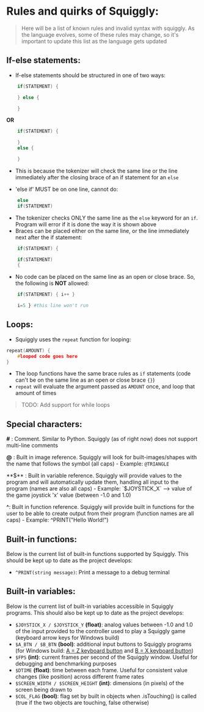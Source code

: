 # Rules and quirks of Squiggly:

> Here will be a list of known rules and invalid syntax with squiggly. As the language evolves, some of these rules may change, so it's important to update this list as the language gets updated

## If-else statements:

- If-else statements should be structured in one of two ways:
```cpp
    if(STATEMENT) {

    } else {

    }
```
**OR**
```cpp
    if(STATEMENT) {

    }
    else {

    }
```
- This is because the tokenizer will check the same line or the line immediately after the closing brace of an if statement for an `else`

- 'else if' MUST be on one line, cannot do:
```cpp
    else
    if(STATEMENT)
```
- The tokenizer checks ONLY the same line as the `else` keyword for an `if`. Program will error if it is done the way it is shown above
- Braces can be placed either on the same line, or the line immediately next after the if statement:
```cpp
    if(STATEMENT) {
```
```cpp
    if(STATEMENT)
    {
```
- No code can be placed on the same line as an open or close brace. So, the following is **NOT** allowed:
```cpp
    if(STATEMENT) { i++ }
```
```python
    i=5 } #this line won't run
```

## Loops:

- Squiggly uses the `repeat` function for looping:

```cpp
repeat(AMOUNT) {
    #looped code goes here
}
```

- The loop functions have the same brace rules as `if` statements (code can't be on the same line as an open or close brace `{}`)
- `repeat` will evaluate the argument passed as `AMOUNT` once, and loop that amount of times

> TODO: Add support for while loops

## Special characters:
**#** : Comment. Similar to Python. Squiggly (as of right now) does not support multi-line comments

**@** : Built in image reference. Squiggly will look for built-images/shapes with the name that follows the symbol (all caps)
    - Example: `@TRIANGLE`

**$** : Built in variable reference. Squiggly will provide values to the program and will automatically update them, handling all input to the program (names are also all caps)
    - Example: `$JOYSTICK_X` --> value of the game joystick 'x' value (between -1.0 and 1.0)

**^**: Built in function reference. Squiggly will provide built in functions for the user to be able to create output from their program (function names are all caps)
    - Example: ^PRINT("Hello World!")

## Built-in functions:

Below is the current list of built-in functions supported by Squiggly. This should be kept up to date as the project develops:

- `^PRINT(string message)`: Print a message to a debug terminal


## Built-in variables:

Below is the current list of built-in variables accessible in Squiggly programs. This should also be kept up to date as the project develops:

- `$JOYSTICK_X / $JOYSTICK_Y` **(float)**: analog values between -1.0 and 1.0 of the input provided to the controller used to play a Squiggly game (keyboard arrow keys for Windows build)
- `$A_BTN / $B_BTN` **(bool)**: additional input buttons to Squiggly programs (for Windows build: <u>A = Z keyboard button</u> and <u>B = X keyboard button</u>)
- `$FPS` **(int)**: current frames per second of the Squiggly window. Useful for debugging and benchmarking purposes
- `$DTIME` **(float)**: time between each frame. Useful for consistent value changes (like position) across different frame rates
- `$SCREEN_WIDTH / $SCREEN_HEIGHT` **(int)**: dimensions (in pixels) of the screen being drawn to
- `$COL_FLAG` **(bool)**: flag set by built in objects when .isTouching() is called (true if the two objects are touching, false otherwise)